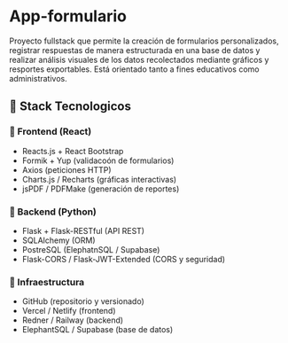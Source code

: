 # App-formulario
Proyecto fullstack que permite la creación de formularios personalizados, registrar respuestas de manera estructurada en una base de datos y realizar análisis visuales de los datos recolectados mediante gráficos y resportes exportables. Está orientado tanto a fines educativos como administrativos.

## 🚀 Stack Tecnologicos

### 🔹 Frontend (React)
- Reacts.js + React Bootstrap
- Formik + Yup (validacoón de formularios)
- Axios (peticiones HTTP)
- Charts.js / Recharts (gráficas interactivas)
- jsPDF / PDFMake (generación de reportes)

### 🔹 Backend (Python)
- Flask + Flask-RESTful (API REST)
- SQLAlchemy (ORM)
- PostreSQL (ElephatnSQL / Supabase)
- Flask-CORS / Flask-JWT-Extended (CORS y seguridad)

### 🔹 Infraestructura
- GitHub (repositorio y versionado)
- Vercel / Netlify (frontend)
- Redner / Railway (backend)
- ElephantSQL / Supabase (base de datos)
